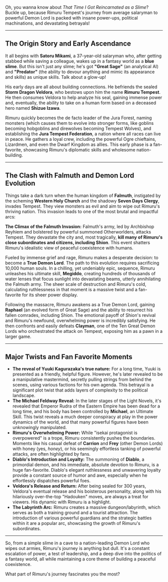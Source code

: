 Oh, you wanna know about *That Time I Got Reincarnated as a Slime*? Buckle up, because Rimuru Tempest's journey from average salaryman to powerful Demon Lord is packed with insane power-ups, political machinations, and devastating betrayals!

---

## The Origin Story and Early Ascendance

It all begins with **Satoru Mikami**, a 37-year-old salaryman who, after getting stabbed while saving a colleague, wakes up in a fantasy world as a **blue slime**. But this isn't just any slime; he's got **"Great Sage"** (an analytical AI) and **"Predator"** (the ability to devour anything and mimic its appearance and skills) as unique skills. Talk about a glow-up!

His early days are all about building connections. He befriends the sealed **Storm Dragon Veldora**, who bestows upon him the name **Rimuru Tempest**. He then consumes Veldora to help analyze his seal, gaining immense power and, eventually, the ability to take on a human form based on a deceased hero named **Shizue Izawa**.

Rimuru quickly becomes the de facto leader of the Jura Forest, naming monsters (which causes them to evolve into stronger forms, like goblins becoming hobgoblins and direwolves becoming Tempest Wolves), and establishing the **Jura Tempest Federation**, a nation where all races can live in peace. He gathers a loyal crew, including the powerful Ogre chieftains, Lizardmen, and even the Dwarf Kingdom as allies. This early phase is a fan-favorite, showcasing Rimuru's diplomatic skills and wholesome nation-building.

---

## The Clash with Falmuth and Demon Lord Evolution

Things take a dark turn when the human kingdom of **Falmuth**, instigated by the scheming **Western Holy Church** and the shadowy **Seven Days Clergy**, invades Tempest. They view monsters as evil and aim to wipe out Rimuru's thriving nation. This invasion leads to one of the most brutal and impactful arcs:

**The Climax of the Falmuth Invasion:** Falmuth's army, led by Archbishop Reyhiem and bolstered by powerful summoned Otherworlders, attacks Tempest. They devastate the city and, most tragically, **kill many of Rimuru's close subordinates and citizens, including Shion**. This event shatters Rimuru's idealistic view of peaceful coexistence with humans.

Fueled by immense grief and rage, Rimuru makes a desperate decision: to become a **True Demon Lord**. The path to this evolution requires sacrificing 10,000 human souls. In a chilling, yet undeniably epic, sequence, Rimuru unleashes his ultimate skill, **Megiddo**, creating hundreds of thousands of water lenses that focus sunlight into devastating beams, utterly annihilating the Falmuth army. The sheer scale of destruction and Rimuru's cold, calculating ruthlessness in that moment is a massive twist and a fan-favorite for its sheer power display.

Following the massacre, Rimuru awakens as a True Demon Lord, gaining **Raphael** (an evolved form of Great Sage) and the ability to resurrect his fallen comrades, including Shion. The emotional payoff of Shion's revival and Rimuru's newfound, overwhelming power is incredibly satisfying. He then confronts and easily defeats **Clayman**, one of the Ten Great Demon Lords who orchestrated the attack on Tempest, exposing him as a pawn in a larger game.

---

## Major Twists and Fan Favorite Moments

* **The reveal of Yuuki Kagurazaka's true nature:** For a long time, Yuuki is presented as a friendly, helpful figure. However, he's later revealed to be a manipulative mastermind, secretly pulling strings from behind the scenes, using various factions for his own agenda. This betrayal is a significant plot twist that adds layers of complexity to the political landscape.
* **The Michael Feldway Reveal:** In the later stages of the Light Novels, it's revealed that Emperor Rudra of the Eastern Empire has been dead for a long time, and his body has been controlled by **Michael**, an Ultimate Skill. This twist reveals a much deeper conspiracy at play in the power dynamics of the world, and that many powerful figures have been unknowingly manipulated.
* **Rimuru's Overwhelming Power:** While "isekai protagonist is overpowered" is a trope, Rimuru consistently pushes the boundaries. Moments like his casual defeat of **Carrion** and **Frey** (other Demon Lords) with honey (yes, *honey*), or his seemingly effortless tanking of powerful attacks, are often highlighted by fans.
* **Diablo's Introduction and Loyalty:** The summoning of **Diablo**, a primordial demon, and his immediate, absolute devotion to Rimuru, is a huge fan-favorite. Diablo's elegant ruthlessness and unwavering loyalty provide a constant source of humor and awe, especially when he effortlessly dispatches powerful foes.
* **Veldora's Release and Return:** After being sealed for 300 years, Veldora's eventual release and his boisterous personality, along with his hilariously over-the-top "Hadouken" moves, are always a treat for viewers. His dynamic with Rimuru is a highlight.
* **The Labyrinth Arc:** Rimuru creates a massive dungeon/labyrinth, which serves as both a training ground and a tourist attraction. The introduction of various powerful guardians and the strategic battles within it are a popular arc, showcasing the growth of Rimuru's subordinates.

---

So, from a simple slime in a cave to a nation-leading Demon Lord who wipes out armies, Rimuru's journey is anything but dull. It's a constant escalation of power, a test of leadership, and a deep dive into the politics of a fantasy world, all while maintaining a core theme of building a peaceful coexistence.

What part of Rimuru's journey fascinates you the most?
